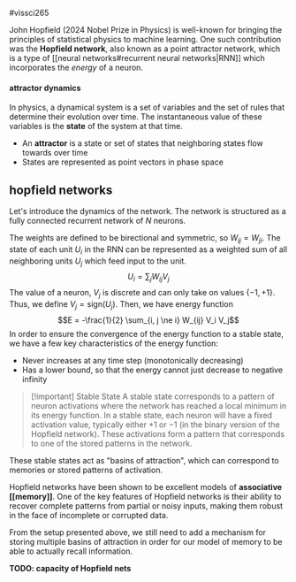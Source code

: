 #vissci265 

John Hopfield (2024 Nobel Prize in Physics) is well-known for bringing the principles of statistical physics to machine learning. One such contribution was the **Hopfield network**, also known as a point attractor network, which is a type of [[neural networks#recurrent neural networks|RNN]] which incorporates the *energy* of a neuron.
#### attractor dynamics
In physics, a dynamical system is a set of variables and the set of rules that determine their evolution over time. The instantaneous value of these variables is the **state** of the system at that time.
- An **attractor** is a state or set of states that neighboring states flow towards over time
- States are represented as point vectors in phase space

## hopfield networks
Let's introduce the dynamics of the network. The network is structured as a fully connected recurrent network of $N$ neurons.

The weights are defined to be birectional and symmetric, so $W_{ij} = W_{ji}$. The state of each unit $U_i$ in the RNN can be represented as a weighted sum of all neighboring units $U_j$ which feed input to the unit.
$$U_i = \sum_j W_{ij} V_j$$
The value of a neuron, $V_j$ is discrete and can only take on values $\{ -1, +1\}$. Thus, we define $V_j = \text{sign}(U_j)$. Then, we have energy function
$$E = -\frac{1}{2} \sum_{i, j \ne i} W_{ij} V_i V_j$$
In order to ensure the convergence of the energy function to a stable state, we have a few key characteristics of the energy function:
- Never increases at any time step (monotonically decreasing)
- Has a lower bound, so that the energy cannot just decrease to negative infinity

>[!important] Stable State
>A stable state corresponds to a pattern of neuron activations where the network has reached a local minimum in its energy function. In a stable state, each neuron will have a fixed activation value, typically either $+1$ or $-1$ (in the binary version of the Hopfield network). These activations form a pattern that corresponds to one of the stored patterns in the network.

These stable states act as "basins of attraction", which can correspond to memories or stored patterns of activation.  

Hopfield networks have been shown to be excellent models of **associative [[memory]]**. One of the key features of Hopfield networks is their ability to recover complete patterns from partial or noisy inputs, making them robust in the face of incomplete or corrupted data.

From the setup presented above, we still need to add a mechanism for storing multiple basins of attraction in order for our model of memory to be able to actually recall information.

**TODO: capacity of Hopfield nets**
